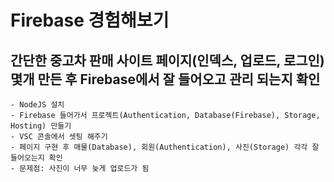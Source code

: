 # Firebase 경험해보기
## 간단한 중고차 판매 사이트 페이지(인덱스, 업로드, 로그인) 몇개 만든 후 Firebase에서 잘 들어오고 관리 되는지 확인
    - NodeJS 설치
    - Firebase 들어가서 프로젝트(Authentication, Database(Firebase), Storage, Hosting) 만들기
    - VSC 콘솔에서 셋팅 해주기
    - 페이지 구현 후 매물(Database), 회원(Authentication), 사진(Storage) 각각 잘 들어오는지 확인
    - 문제점: 사진이 너무 늦게 업로드가 됨 
